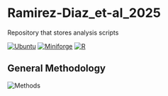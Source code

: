 # Ramirez-Diaz_et-al_2025
Repository that stores analysis scripts


[![Ubuntu](https://img.shields.io/badge/ubuntu-%E2%89%A520.04-orange.svg)](https://releases.ubuntu.com/20.04/)
[![Miniforge](https://img.shields.io/badge/Miniforge-%E2%89%A524.7.1-green.svg)](https://github.com/conda-forge/miniforge)
[![R](https://img.shields.io/badge/R-%E2%89%A54.4.2-blue.svg)](https://cran.r-project.org/bin/windows/base/old/4.4.2/)


## General Methodology
![Methods](../media/Bioinformatics_Methodology.png)